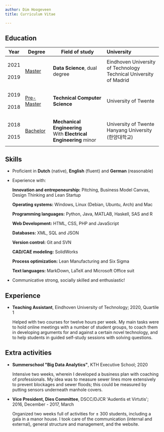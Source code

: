 ```yaml
---
author: Dim Hoogeveen
title: Curriculum Vitae

---
```


## Education

|  Year       |         Degree    |                     Field of study                                  |          University                          |
| ----------- | ----------------- | ------------------------------------------------------------ | :----------------------------------------------------------- |
| <p style="text-align: center;"> 2021 <br> <i class="fas fa-long-arrow-alt-up"></i> <br> 2019  </p>| <u>Master</u>     | **Data Science**, dual degree                                | Eindhoven University of Technology <br />Technical University of Madrid |
| <p style="text-align: center;">2019 <br> <i class="fas fa-long-arrow-alt-up" style="text-align: center;"></i> <br> 2018 </p> | <u>Pre-Master</u> | **Technical Computer Science**                               | University of Twente                                         |
| <p style="text-align: center;">2018 <br> <i class="fas fa-long-arrow-alt-up" style="text-align: center;"></i> <br> 2015 </p> | <u>Bachelor</u>   | **Mechanical Engineering**<br />With **Electrical Engineering** minor | University of Twente<br />Hanyang University (한양대학교)    |

## Skills

- Proficient in **Dutch** (native), **English** (fluent) and **German** (reasonable)

- Experience with:
  <p class="skill"><b>Innovation and entrepeneurship:</b> Pitching, Business Model Canvas, Design Thinking and Lean Startup</p>
  <p class="skill"><b>Operating systems:</b> Windows, Linux (Debian, Ubuntu, Arch) and Mac</p>
  <p class="skill"><b>Programming languages:</b> Python, Java, MATLAB, Haskell,  SAS and R </p>
  <p class="skill"><b>Web Development:</b> HTML, CSS, PHP and JavaScript</p>
  <p class="skill"><b>Databases:</b> XML, SQL and JSON</p>
  <p class="skill"><b>Version control:</b> Git and SVN </p>
  <p class="skill"><b>CAD/CAE modeling:</b> SolidWorks</p>
  <p class="skill"><b>Process optimization:</b> Lean Manufacturing and Six Sigma</p>
  <p class="skill"><b>Text languages:</b> MarkDown, LaTeX and Microsoft Office suit</p>

- Communicative  strong, socially skilled and enthusiastic! 

## Experience

 - **Teaching Assistant**, Eindhoven University of Technology;  2020, Quartile 1
    <p class="text_experience">Helped with two courses for twelve hours per week. My main tasks were to hold online meetings with a number of student groups,  to coach them in developing arguments for and against a certain novel technology, and to help students in guided self-study sessions with solving questions. </p>


## Extra activities

- **Summerschool "Big Data Analytics"**, KTH Executive School; 2020 <br/>
  <p class="text_activity">Intensive two weeks, wherein I developed a business plan with coaching of professionals. My idea was to measure sewer lines more extensively to prevent blockages and sewer floods; this could be measured by putting sensors underneath manhole covers.</p>

- **Vice President, Dies Committee**, DSCC/DJCR 'Audentis et Virtutis'; 2016, December - 2017, March
  <p class="text_activity">Organized two weeks full of activities for ± 300 students, including a gala in a manor house. I took care of the communication (internal and external), general structure and management, and the website. </p>
